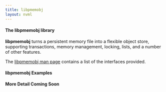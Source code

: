 ```yaml
---
title: libpmemobj
layout: nvml
---
```


#### The libpmemobj library

**libpmemobj** turns a persistent memory file into a
flexible object store, supporting transactions, memory
management, locking, lists, and a number of other features.

The [libpmemobj man page](libpmemobj.3.html) contains a list of the
interfaces provided.

#### libpmemobj Examples

**More Detail Coming Soon**

<code data-gist-id='andyrudoff/b61e97186beffb1b0bea' data-gist-file='manpage.c' data-gist-line='37-71' data-gist-highlight-line='43' data-gist-hide-footer='true'></code>

